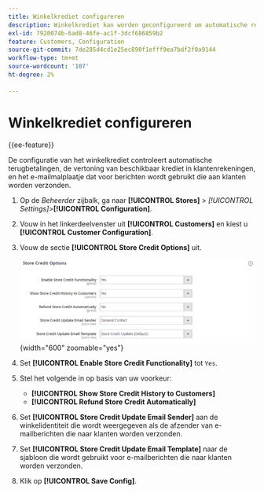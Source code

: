 ```yaml
---
title: Winkelkrediet configureren
description: Winkelkrediet kan worden geconfigureerd om automatische restituties en beschikbare kredieten voor klanten te beheren.
exl-id: 7920074b-6ad8-46fe-ac1f-3dcf686859b2
feature: Customers, Configuration
source-git-commit: 7de285d4cd1e25ec890f1efff9ea7bdf2f0a9144
workflow-type: tm+mt
source-wordcount: '107'
ht-degree: 2%

---
```


# Winkelkrediet configureren

{{ee-feature}}

De configuratie van het winkelkrediet controleert automatische terugbetalingen, de vertoning van beschikbaar krediet in klantenrekeningen, en het e-mailmalplaatje dat voor berichten wordt gebruikt die aan klanten worden verzonden.

1. Op de _Beheerder_ zijbalk, ga naar **[!UICONTROL Stores]** > _[!UICONTROL Settings]_>**[!UICONTROL Configuration]**.

1. Vouw in het linkerdeelvenster uit **[!UICONTROL Customers]** en kiest u **[!UICONTROL Customer Configuration]**.

1. Vouw de sectie **[!UICONTROL Store Credit Options]** uit.

   ![Crediteringsopties voor winkel](../configuration-reference/customers/assets/customer-configuration-store-credit-options.png){width="600" zoomable="yes"}

1. Set **[!UICONTROL Enable Store Credit Functionality]** tot `Yes`.

1. Stel het volgende in op basis van uw voorkeur:

   * **[!UICONTROL Show Store Credit History to Customers]**
   * **[!UICONTROL Refund Store Credit Automatically]**

1. Set **[!UICONTROL Store Credit Update Email Sender]** aan de winkelidentiteit die wordt weergegeven als de afzender van e-mailberichten die naar klanten worden verzonden.

1. Set **[!UICONTROL Store Credit Update Email Template]** naar de sjabloon die wordt gebruikt voor e-mailberichten die naar klanten worden verzonden.

1. Klik op **[!UICONTROL Save Config]**.

